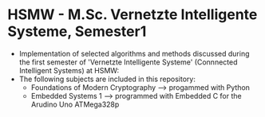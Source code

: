 # HSMW - M.Sc. Vernetzte Intelligente Systeme, Semester1

 - Implementation of selected algorithms and methods discussed during the first semester of 'Vernetzte Intelligente Systeme' (Connnected Intelligent Systems) at HSMW: 
 - The following subjects are included in this repository:
      - Foundations of Modern Cryptography --> progammed with Python
      - Embedded Systems 1  --> programmed with Embedded C for the Arudino Uno ATMega328p 
  
